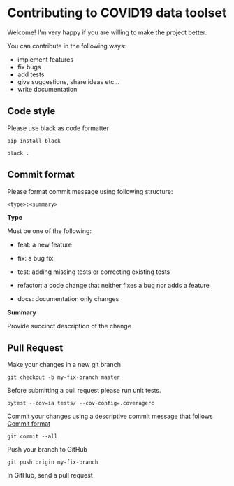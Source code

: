 # Contributing to COVID19 data toolset

Welcome! I'm very happy if you are willing to make the project better.

You can contribute in the following ways:

* implement features
* fix bugs
* add tests
* give suggestions, share ideas etc...
* write documentation

## <a name="codestyle"></a> Code style

Please use black as code formatter

`pip install black`

`black .`

## <a name="commit"></a> Commit format

Please format commit message using following structure:

`<type>:<summary>`

**Type**

Must be one of the following:

* feat: a new feature

* fix: a bug fix

* test: adding missing tests or correcting existing tests

* refactor: a code change that neither fixes a bug nor adds a feature

* docs: documentation only changes

**Summary**

Provide succinct description of the change

## Pull Request

Make your changes in a new git branch

`git checkout -b my-fix-branch master`

Before submitting a pull request please run unit tests.

`pytest --cov=ia tests/ --cov-config=.coveragerc`

Commit your changes using a descriptive commit message that follows [Commit format](#commit)

`git commit --all`

Push your branch to GitHub

`git push origin my-fix-branch`

In GitHub, send a pull request
